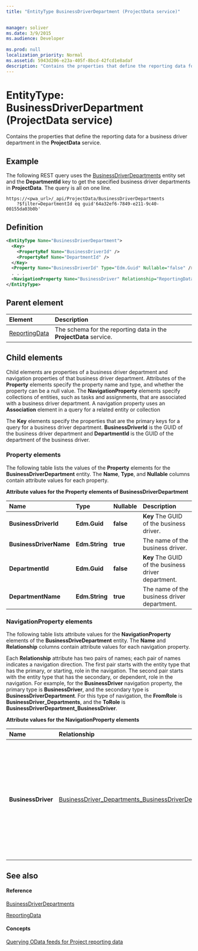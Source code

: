 ```yaml
---
title: "EntityType BusinessDriverDepartment (ProjectData service)"

 
manager: soliver
ms.date: 3/9/2015
ms.audience: Developer
 
ms.prod: null
localization_priority: Normal
ms.assetid: 5943d206-e23a-405f-8bcd-42fcd1e8adaf
description: "Contains the properties that define the reporting data for a business driver department in the ProjectData service."
---
```


# EntityType: BusinessDriverDepartment (ProjectData service)

Contains the properties that define the reporting data for a business driver department in the **ProjectData** service. 
  
## Example

The following REST query uses the [BusinessDriverDepartments](entityset-businessdriverdepartments-projectdata-service.md) entity set and the **DepartmentId** key to get the specified business driver departments in **ProjectData**. The query is all on one line.
  
```
https://<pwa_url>/_api/ProjectData/BusinessDriverDepartments
    ?$filter=DepartmentId eq guid'64a32ef6-7849-e211-9c40-00155da03b0b'
```

## Definition

```XML
<EntityType Name="BusinessDriverDepartment">
  <Key>
    <PropertyRef Name="BusinessDriverId" />
    <PropertyRef Name="DepartmentId" />
  </Key>
  <Property Name="BusinessDriverId" Type="Edm.Guid" Nullable="false" />
  . . .
  <NavigationProperty Name="BusinessDriver" Relationship="ReportingData.BusinessDriver_Departments_BusinessDriverDepartment_BusinessDriver" ToRole="BusinessDriver_Departments" FromRole="BusinessDriverDepartment_BusinessDriver" />
</EntityType>
```

## Parent element

|**Element**|**Description**|
|:-----|:-----|
|[ReportingData](schema-microsoft-office-project-server-projectdata-service.md) <br/> |The schema for the reporting data in the **ProjectData** service.  <br/> |
   
## Child elements

Child elements are properties of a business driver department and navigation properties of that business driver department. Attributes of the **Property** elements specify the property name and type, and whether the property can be a null value. The **NavigationProperty** elements specify collections of entities, such as tasks and assignments, that are associated with a business driver department. A navigation property uses an **Association** element in a query for a related entity or collection 
  
The **Key** elements specify the properties that are the primary keys for a query for a business driver department. **BusinessDriverId** is the GUID of the business driver department and **DepartmentId** is the GUID of the department of the business driver. 
  
### Property elements

The following table lists the values of the **Property** elements for the **BusinessDriverDepartment** entity. The **Name**, **Type**, and **Nullable** columns contain attribute values for each property. 
  
**Attribute values for the Property elements of BusinessDriverDepartment**

|**Name**|**Type**|**Nullable**|**Description**|
|:-----|:-----|:-----|:-----|
|**BusinessDriverId** <br/> |**Edm.Guid** <br/> |**false** <br/> |**Key**         The GUID of the business driver.  <br/> |
|**BusinessDriverName** <br/> |**Edm.String** <br/> |**true** <br/> |The name of the business driver.  <br/> |
|**DepartmentId** <br/> |**Edm.Guid** <br/> |**false** <br/> |**Key**         The GUID of the business driver department.  <br/> |
|**DepartmentName** <br/> |**Edm.String** <br/> |**true** <br/> |The name of the business driver department.  <br/> |
   
### NavigationProperty elements

The following table lists attribute values for the **NavigationProperty** elements of the **BusinessDriveDepartment** entity. The **Name** and **Relationship** columns contain attribute values for each navigation property. 
  
Each **Relationship** attribute has two pairs of names; each pair of names indicates a navigation direction. The first pair starts with the entity type that has the primary, or starting, role in the navigation. The second pair starts with the entity type that has the secondary, or dependent, role in the navigation. For example, for the **BusinessDriver** navigation property, the primary type is **BusinessDriver**, and the secondary type is **BusinessDriverDepartment**. For this type of navigation, the **FromRole** is **BusinessDriver_Departments**, and the **ToRole** is **BusinessDriverDepartment_BusinessDriver**.
  
**Attribute values for the NavigationProperty elements**

|**Name**|**Relationship**|**Description**|
|:-----|:-----|:-----|
|**BusinessDriver** <br/> |[BusinessDriver_Departments_BusinessDriverDepartment_BusinessDriver](association-element-businessdriver_departments-projectserverdata-service.md) <br/> |Establishes navigation from a business driver to a collection of business driver departments and from a business driver department to a business driver.  <br/> |
   
## See also

#### Reference

[BusinessDriverDepartments](entityset-businessdriverdepartments-projectdata-service.md)
  
[ReportingData](schema-microsoft-office-project-server-projectdata-service.md)
#### Concepts

[Querying OData feeds for Project reporting data](querying-odata-feeds-for-project-reporting-data.md)

